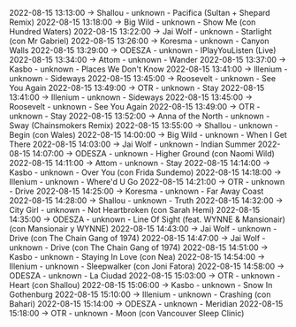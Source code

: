 2022-08-15 13:13:00 -> Shallou - unknown - Pacifica (Sultan + Shepard Remix)
2022-08-15 13:18:00 -> Big Wild - unknown - Show Me (con Hundred Waters)
2022-08-15 13:22:00 -> Jai Wolf - unknown - Starlight (con Mr Gabriel)
2022-08-15 13:26:00 -> Koresma - unknown - Canyon Walls
2022-08-15 13:29:00 -> ODESZA - unknown - IPlayYouListen (Live)
2022-08-15 13:34:00 -> Attom - unknown - Wander
2022-08-15 13:37:00 -> Kasbo - unknown - Places We Don't Know
2022-08-15 13:41:00 -> Illenium - unknown - Sideways
2022-08-15 13:45:00 -> Roosevelt - unknown - See You Again
2022-08-15 13:49:00 -> OTR - unknown - Stay
2022-08-15 13:41:00 -> Illenium - unknown - Sideways
2022-08-15 13:45:00 -> Roosevelt - unknown - See You Again
2022-08-15 13:49:00 -> OTR - unknown - Stay
2022-08-15 13:52:00 -> Anna of the North - unknown - Sway (Chainsmokers Remix)
2022-08-15 13:55:00 -> Shallou - unknown - Begin (con Wales)
2022-08-15 14:00:00 -> Big Wild - unknown - When I Get There
2022-08-15 14:03:00 -> Jai Wolf - unknown - Indian Summer
2022-08-15 14:07:00 -> ODESZA - unknown - Higher Ground (con Naomi Wild)
2022-08-15 14:11:00 -> Attom - unknown - Stay
2022-08-15 14:14:00 -> Kasbo - unknown - Over You (con Frida Sundemo)
2022-08-15 14:18:00 -> Illenium - unknown - Where'd U Go
2022-08-15 14:21:00 -> OTR - unknown - Drive
2022-08-15 14:25:00 -> Koresma - unknown - Far Away Coast
2022-08-15 14:28:00 -> Shallou - unknown - Truth
2022-08-15 14:32:00 -> City Girl - unknown - Not Heartbroken (con Sarah Hemi)
2022-08-15 14:35:00 -> ODESZA - unknown - Line Of Sight (feat. WYNNE & Mansionair) (con Mansionair y WYNNE)
2022-08-15 14:43:00 -> Jai Wolf - unknown - Drive (con The Chain Gang of 1974)
2022-08-15 14:47:00 -> Jai Wolf - unknown - Drive (con The Chain Gang of 1974)
2022-08-15 14:51:00 -> Kasbo - unknown - Staying In Love (con Nea)
2022-08-15 14:54:00 -> Illenium - unknown - Sleepwalker (con Joni Fatora)
2022-08-15 14:58:00 -> ODESZA - unknown - La Ciudad
2022-08-15 15:03:00 -> OTR - unknown - Heart (con Shallou)
2022-08-15 15:06:00 -> Kasbo - unknown - Snow In Gothenburg
2022-08-15 15:10:00 -> Illenium - unknown - Crashing (con Bahari)
2022-08-15 15:14:00 -> ODESZA - unknown - Meridian
2022-08-15 15:18:00 -> OTR - unknown - Moon (con Vancouver Sleep Clinic)
